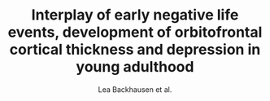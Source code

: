 ---
cat: gaia
subcat: platform
bestof: false
author: Lea Backhausen et al.
title: Interplay of early negative life events, development of orbitofrontal cortical thickness and depression in young adulthood
journal: JCPP Advances
year: 2023
type: article
---